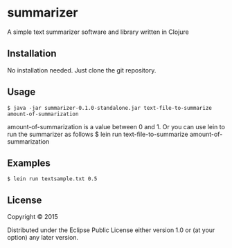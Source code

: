 # summarizer

A simple text summarizer software and library written in Clojure

## Installation

No installation needed. Just clone the git repository.

## Usage


    $ java -jar summarizer-0.1.0-standalone.jar text-file-to-summarize amount-of-summarization

amount-of-summarization is a value between 0 and 1.
Or you can use lein to run the summarizer as follows
    $ lein run text-file-to-summarize amount-of-summarization

## Examples

    $ lein run textsample.txt 0.5


## License

Copyright © 2015

Distributed under the Eclipse Public License either version 1.0 or (at
your option) any later version.
